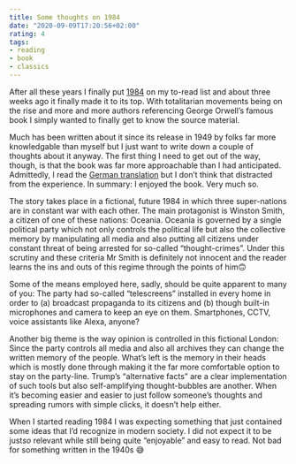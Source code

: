 ```yaml
---
title: Some thoughts on 1984
date: "2020-09-09T17:20:56+02:00"
rating: 4
tags:
- reading
- book
- classics
---
```


After all these years I finally put [1984](https://en.wikipedia.org/wiki/Nineteen_Eighty-Four) on my to-read list and about three weeks ago it finally made it to its top. With totalitarian movements being on the rise and more and more authors referencing George Orwell’s famous book I simply wanted to finally get to know the source material.

Much has been written about it since its release in 1949 by folks far more knowledgable than myself but I just want to write down a couple of thoughts about it anyway. The first thing I need to get out of the way, though, is that the book was far more approachable than I had anticipated. Admittedly, I read the [German translation](https://www.ullstein-buchverlage.de/nc/buch/details/1984-9783548289458.html) but I don’t think that distracted from the experience. In summary: I enjoyed the book. Very much so.

The story takes place in a fictional, future 1984 in which three super-nations are in constant war with each other. The main protagonist is Winston Smith, a citizen of one of these nations: Oceania. Oceania is governed by a single political party which not only controls the political life but also the collective memory by manipulating all media and also putting all citizens under constant threat of being arrested for so-called “thought-crimes”. Under this scrutiny and these criteria Mr Smith is definitely not innocent and the reader learns the ins and outs of this regime through the points of him🙃

Some of the means employed here, sadly, should be quite apparent to many of you: The party had so-called “telescreens” installed in every home in order to (a) broadcast propaganda to its citizens and (b) though built-in microphones and camera to keep an eye on them. Smartphones, CCTV, voice assistants like Alexa, anyone?

Another big theme is the way opinion is controlled in this fictional London: Since the party controls all media and also all archives they can change the written memory of the people. What’s left is the memory in their heads which is mostly done through making it the far more comfortable option to stay on the party-line. Trump’s “alternative facts” are a clear implementation of such tools but also self-amplifying thought-bubbles are another. When it’s becoming easier and easier to just follow someone’s thoughts and spreading rumors with simple clicks, it doesn’t help either.

When I started reading 1984 I was expecting something that just contained some ideas that I’d recognize in modern society. I did not expect it to be just*so* relevant while still being quite “enjoyable” and easy to read. Not bad for something written in the 1940s 😅
